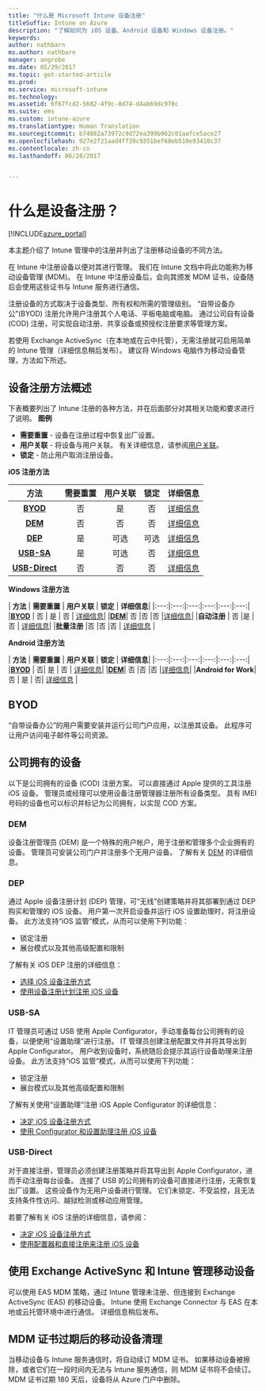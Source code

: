 ```yaml
---
title: "什么是 Microsoft Intune 设备注册"
titleSuffix: Intune on Azure
description: "了解如何为 iOS 设备、Android 设备和 Windows 设备注册。"
keywords: 
author: nathbarn
ms.author: nathbarn
manager: angrobe
ms.date: 05/29/2017
ms.topic: get-started-article
ms.prod: 
ms.service: microsoft-intune
ms.technology: 
ms.assetid: 6f67fcd2-5682-4f9c-8d74-d4ab69dc978c
ms.suite: ems
ms.custom: intune-azure
ms.translationtype: Human Translation
ms.sourcegitcommit: b74082a73972c9d72ea399b962c01aafce5ace27
ms.openlocfilehash: 927e2f21aad4ff39c9351bef68eb510e93410c37
ms.contentlocale: zh-cn
ms.lasthandoff: 06/28/2017


---
```


# <a name="what-is-device-enrollment"></a>什么是设备注册？
[!INCLUDE[azure_portal](./includes/azure_portal.md)]

本主题介绍了 Intune 管理中的注册并列出了注册移动设备的不同方法。

在 Intune 中注册设备以便对其进行管理。 我们在 Intune 文档中将此功能称为移动设备管理 (MDM)。 在 Intune 中注册设备后，会向其颁发 MDM 证书，设备随后会使用这些证书与 Intune 服务进行通信。

注册设备的方式取决于设备类型、所有权和所需的管理级别。 “自带设备办公”(BYOD) 注册允许用户注册其个人电话、平板电脑或电脑。 通过公司自有设备 (COD) 注册，可实现自动注册、共享设备或预授权注册要求等管理方案。

若使用 Exchange ActiveSync（在本地或在云中托管），无需注册就可启用简单的 Intune 管理（详细信息稍后发布）。 建议将 Windows 电脑作为移动设备管理，方法如下所述。


## <a name="overview-of-device-enrollment-methods"></a>设备注册方法概述

下表概要列出了 Intune 注册的各种方法，并在后面部分对其相关功能和要求进行了说明。
**图例**

- **需要重置** - 设备在注册过程中恢复出厂设置。
- **用户关联** - 将设备与用户关联。 有关详细信息，请参阅[用户关联](device-enrollment-program-enroll-ios.md)。
- **锁定** - 防止用户取消注册设备。

**iOS 注册方法**

| **方法** |  **需要重置** |    **用户关联**   |   **锁定** | **详细信息** |
|:---:|:---:|:---:|:---:|:---:|
|**[BYOD](#byod)** | 否|    是 |   否 | [详细信息](./apple-mdm-push-certificate-get.md)|
|**[DEM](#dem)**|   否 |否 |否  | [详细信息](./device-enrollment-program-enroll-ios.md)|
|**[DEP](#dep)**|   是 |   可选 |  可选|[详细信息](./device-enrollment-program-enroll-ios.md)|
|**[USB-SA](#usb-sa)**| 是 |   可选 |  否| [详细信息](./apple-configurator-setup-assistant-enroll-ios.md)|
|**[USB-Direct](#usb-direct)**| 否 |    否  | 否|[详细信息](./apple-configurator-direct-enroll-ios.md)|

**Windows 注册方法**

| **方法** |  **需要重置** |    **用户关联**   |   **锁定** | **详细信息**|
|:---:|:---:|:---:|:---:|:---:|:---:|
|**[BYOD](#byod)** | 否 |   是 |   否 | [详细信息](windows-enroll.md)|
|**[DEM](#dem)**|   否 |否 |否  |[详细信息](device-enrollment-manager-enroll.md)|
|**自动注册** | 否 |是 |否 | [详细信息](./windows-enroll.md#enable-windows-10-automatic-enrollment)|
|**批量注册** |否 |否 |否 | [详细信息](./windows-bulk-enroll.md) |

**Android 注册方法**

| **方法** |  **需要重置** |    **用户关联**   |   **锁定** | **详细信息**|
|:---:|:---:|:---:|:---:|:---:|:---:|
|**[BYOD](#byod)** | 否|    是 |   否 | [详细信息](./android-enroll.md)|
|**[DEM](#dem)**|   否 |否 |否  |[详细信息](./device-enrollment-program-enroll-ios.md)|
|**Android for Work**| 否 | 是 | 否| [详细信息](./android-enroll.md#enable-enrollment-of-android-for-work-devices) |


## <a name="byod"></a>BYOD
“自带设备办公”的用户需要安装并运行公司门户应用，以注册其设备。 此程序可让用户访问电子邮件等公司资源。

## <a name="corporate-owned-devices"></a>公司拥有的设备
以下是公司拥有的设备 (COD) 注册方案。 可以直接通过 Apple 提供的工具注册 iOS 设备。 管理员或经理可以使用设备注册管理器注册所有设备类型。 具有 IMEI 号码的设备也可以标识并标记为公司拥有，以实现 COD 方案。

### <a name="dem"></a>DEM
设备注册管理员 (DEM) 是一个特殊的用户帐户，用于注册和管理多个企业拥有的设备。 管理员可安装公司门户并注册多个无用户设备。 了解有关 [DEM](./device-enrollment-manager-enroll.md) 的详细信息。

### <a name="dep"></a>DEP
通过 Apple 设备注册计划 (DEP) 管理，可“无线”创建策略并将其部署到通过 DEP 购买和管理的 iOS 设备。 用户第一次开启设备并运行 iOS 设置助理时，将注册设备。 此方法支持“iOS 监管”模式，从而可以使用下列功能：

  - 锁定注册
  - 展台模式以及其他高级配置和限制

了解有关 iOS DEP 注册的详细信息：

- [选择 iOS 设备注册方式](enrollment-method-choose-ios.md)
- [使用设备注册计划注册 iOS 设备](device-enrollment-program-enroll-ios.md)

### <a name="usb-sa"></a>USB-SA
IT 管理员可通过 USB 使用 Apple Configurator，手动准备每台公司拥有的设备，以便使用“设置助理”进行注册。 IT 管理员创建注册配置文件并将其导出到 Apple Configurator。 用户收到设备时，系统随后会提示其运行设备助理来注册设备。 此方法支持“iOS 监管”模式，从而可以使用下列功能：
  - 锁定注册
  - 展台模式以及其他高级配置和限制

了解有关使用“设置助理”注册 iOS Apple Configurator 的详细信息：

- [决定 iOS 设备注册方式](enrollment-method-choose-ios.md)
- [使用 Configurator 和设置助理注册 iOS 设备](apple-configurator-setup-assistant-enroll-ios.md)

### <a name="usb-direct"></a>USB-Direct
对于直接注册，管理员必须创建注册策略并将其导出到 Apple Configurator，进而手动注册每台设备。 连接了 USB 的公司拥有的设备可直接进行注册，无需恢复出厂设置。 这些设备作为无用户设备进行管理。 它们未锁定、不受监控，且无法支持条件性访问、越狱检测或移动应用管理。

若要了解有关 iOS 注册的详细信息，请参阅：

- [决定 iOS 设备注册方式](enrollment-method-choose-ios.md)
- [使用配置器和直接注册来注册 iOS 设备](apple-configurator-direct-enroll-ios.md)

## <a name="mobile-device-management-with-exchange-activesync-and-intune"></a>使用 Exchange ActiveSync 和 Intune 管理移动设备
可以使用 EAS MDM 策略，通过 Intune 管理未注册、但连接到 Exchange ActiveSync (EAS) 的移动设备。 Intune 使用 Exchange Connector 与 EAS 在本地或云托管环境中进行通信。 详细信息稍后发布。

## <a name="mobile-device-cleanup-after-mdm-certificate-expiration"></a>MDM 证书过期后的移动设备清理

当移动设备与 Intune 服务通信时，将自动续订 MDM 证书。 如果移动设备被擦除，或者它们在一段时间内无法与 Intune 服务通信，则 MDM 证书将不会续订。 MDM 证书过期 180 天后，设备将从 Azure 门户中删除。

